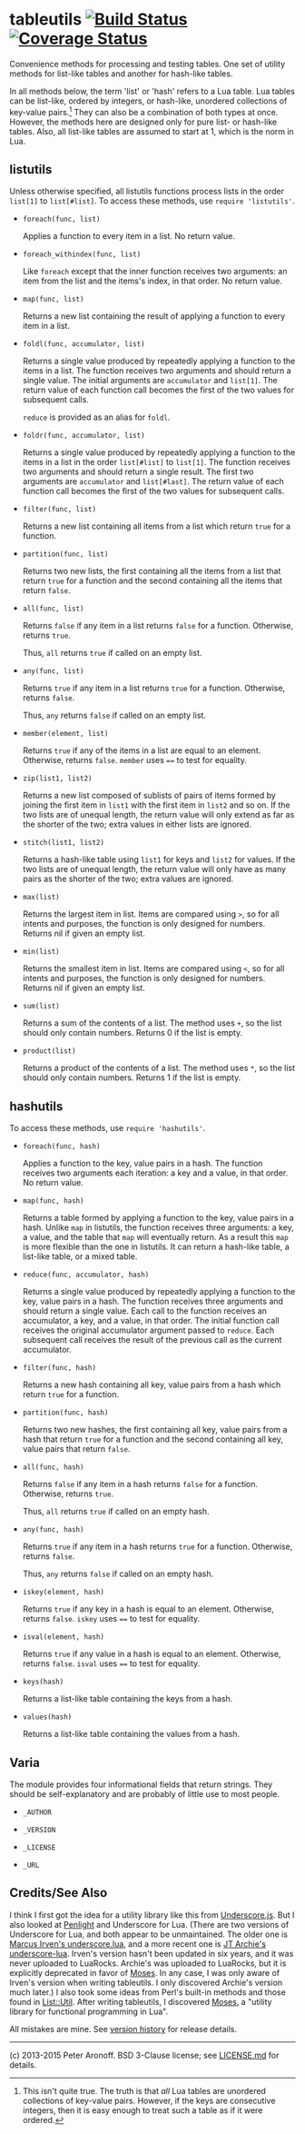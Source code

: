 # tableutils [![Build Status](https://drone.io/bitbucket.org/telemachus/tableutils/status.png)](https://drone.io/bitbucket.org/telemachus/tableutils/latest) [![Coverage Status](https://coveralls.io/repos/telemachus/tableutils/badge.svg?branch=master&service=bitbucket)](https://coveralls.io/bitbucket/telemachus/tableutils?branch=master)

Convenience methods for processing and testing tables. One set of utility
methods for list-like tables and another for hash-like tables.

In all methods below, the term 'list' or 'hash' refers to a Lua table. Lua
tables can be list-like, ordered by integers, or hash-like, unordered
collections of key-value pairs.[^1] They can also be a combination of both
types at once. However, the methods here are designed only for pure list- or
hash-like tables. Also, all list-like tables are assumed to start at 1, which
is the norm in Lua.

## listutils

Unless otherwise specified, all listutils functions process lists in the order
`list[1]` to `list[#list]`. To access these methods, use `require 'listutils'`.

+ `foreach(func, list)`

	Applies a function to every item in a list. No return value.

+ `foreach_withindex(func, list)`

	Like `foreach` except that the inner function receives two arguments:
	an item from the list and the items's index, in that order. No return
	value.

+ `map(func, list)`

	Returns a new list containing the result of applying a function to
	every item in a list.

+ `foldl(func, accumulator, list)`

	Returns a single value produced by repeatedly applying a function to
	the items in a list. The function receives two arguments and should
	return a single value. The initial arguments are `accumulator` and
	`list[1]`.  The return value of each function call becomes the first of
	the two values for subsequent calls.

	`reduce` is provided as an alias for `foldl`.

+ `foldr(func, accumulator, list)`

	Returns a single value produced by repeatedly applying a function to
	the items in a list in the order `list[#list]` to `list[1]`. The
	function receives two arguments and should return a single result. The
	first two arguments are `accumulator` and `list[#last]`. The return
	value of each function call becomes the first of the two values for
	subsequent calls.

+ `filter(func, list)`

	Returns a new list containing all items from a list which return `true`
	for a function.

+ `partition(func, list)`

	Returns two new lists, the first containing all the items from a list
	that return `true` for a function and the second containing all the
	items that return `false`.

+ `all(func, list)`

	Returns `false` if any item in a list returns `false` for a function.
	Otherwise, returns `true`.

	Thus, `all` returns `true` if called on an empty list.

+ `any(func, list)`

	Returns `true` if any item in a list returns `true` for a function.
	Otherwise, returns `false`.

	Thus, `any` returns `false` if called on an empty list.

+ `member(element, list)`

	Returns `true` if any of the items in a list are equal to an element.
	Otherwise, returns `false`. `member` uses `==` to test for equality.

+ `zip(list1, list2)`

	Returns a new list composed of sublists of pairs of items formed by
	joining the first item in `list1` with the first item in `list2` and so
	on. If the two lists are of unequal length, the return value will only
	extend as far as the shorter of the two; extra values in either lists
	are ignored.

+ `stitch(list1, list2)`

	Returns a hash-like table using `list1` for keys and `list2` for
	values. If the two lists are of unequal length, the return value will
	only have as many pairs as the shorter of the two; extra values are
	ignored.

+ `max(list)`

	Returns the largest item in list. Items are compared using `>`, so for
	all intents and purposes, the function is only designed for numbers.
	Returns nil if given an empty list.

+ `min(list)`

	Returns the smallest item in list. Items are compared using `<`, so for
	all intents and purposes, the function is only designed for numbers.
	Returns nil if given an empty list.

+ `sum(list)`

	Returns a sum of the contents of a list. The method uses `+`, so the
	list should only contain numbers. Returns 0 if the list is empty.

+ `product(list)`

	Returns a product of the contents of a list. The method uses `*`, so
	the list should only contain numbers. Returns 1 if the list is empty.

## hashutils

To access these methods, use `require 'hashutils'`.

+ `foreach(func, hash)`

	Applies a function to the key, value pairs in a hash. The function
	receives two arguments each iteration: a key and a value, in that
	order.  No return value.
	

+ `map(func, hash)`

	Returns a table formed by applying a function to the key, value pairs
	in a hash. Unlike `map` in listutils, the function receives three
	arguments: a key, a value, and the table that `map` will eventually
	return. As a result this `map` is more flexible than the one in
	listutils. It can return a hash-like table, a list-like table, or
	a mixed table.

+ `reduce(func, accumulator, hash)`

	Returns a single value produced by repeatedly applying a function to
	the key, value pairs in a hash. The function receives three arguments
	and should return a single value. Each call to the function receives an
	accumulator, a key, and a value, in that order. The initial function
	call receives the original accumulator argument passed to `reduce`.
	Each subsequent call receives the result of the previous call as the
	current accumulator.

+ `filter(func, hash)`

	Returns a new hash containing all key, value pairs from a hash which
	return `true` for a function.

+ `partition(func, hash)`

	Returns two new hashes, the first containing all key, value pairs from
	a hash that return `true` for a function and the second containing all
	key, value pairs that return `false`.

+ `all(func, hash)`

	Returns `false` if any item in a hash returns `false` for a function.
	Otherwise, returns `true`.

	Thus, `all` returns `true` if called on an empty hash.

+ `any(func, hash)`

	Returns `true` if any item in a hash returns `true` for a function.
	Otherwise, returns `false`.

	Thus, `any` returns `false` if called on an empty hash.

+ `iskey(element, hash)`

	Returns `true` if any key in a hash is equal to an element. Otherwise,
	returns `false`. `iskey` uses `==` to test for equality.

+ `isval(element, hash)`

	Returns `true` if any value in a hash is equal to an element.
	Otherwise, returns `false`. `isval` uses `==` to test for equality.

+ `keys(hash)`

	Returns a list-like table containing the keys from a hash.

+ `values(hash)`

	Returns a list-like table containing the values from a hash.

## Varia

The module provides four informational fields that return strings. They should
be self-explanatory and are probably of little use to most people.

+ `_AUTHOR`

+ `_VERSION`

+ `_LICENSE`

+ `_URL`

## Credits/See Also

I think I first got the idea for a utility library like this from
[Underscore.js][underscorejs]. But I also looked at [Penlight][penlight] and
Underscore for Lua. (There are two versions of Underscore for Lua, and both
appear to be unmaintained. The older one is [Marcus Irven's underscore.lua][mu],
and a more recent one is [JT Archie's underscore-lua][jtu]. Irven's version
hasn't been updated in six years, and it was never uploaded to LuaRocks.
Archie's was uploaded to LuaRocks, but it is explicitly deprecated in favor of
[Moses][m]. In any case, I was only aware of Irven's version when writing
tableutils. I only discovered Archie's version much later.) I also took some
ideas from Perl's built-in methods and those found in [List::Util][lu]. After
writing tableutils, I discovered [Moses][m], a "utility library for functional
programming in Lua".

[underscorejs]: http://underscorejs.org
[penlight]: https://github.com/stevedonovan/Penlight
[mu]: https://github.com/mirven/underscore.lua
[jtu]: https://github.com/jtarchie/underscore-lua
[lu]: http://perldoc.perl.org/List/Util.html
[m]: https://github.com/Yonaba/Moses

All mistakes are mine. See [version history][c] for release details.

[c]: /CHANGES.md

---

(c) 2013-2015 Peter Aronoff. BSD 3-Clause license; see [LICENSE.md][li] for
details.

[li]: /LICENSE.md

[^1]: This isn't quite true. The truth is that *all* Lua tables are unordered collections of key-value pairs. However, if the keys are consecutive integers, then it is easy enough to treat such a table as if it were ordered.

